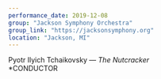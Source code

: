 ```yaml
---
performance_date: 2019-12-08
group: "Jackson Symphony Orchestra"
group_link: "https://jacksonsymphony.org"
location: "Jackson, MI"
---
```

Pyotr Ilyich Tchaikovsky  — _The Nutcracker_<br/>
*CONDUCTOR
